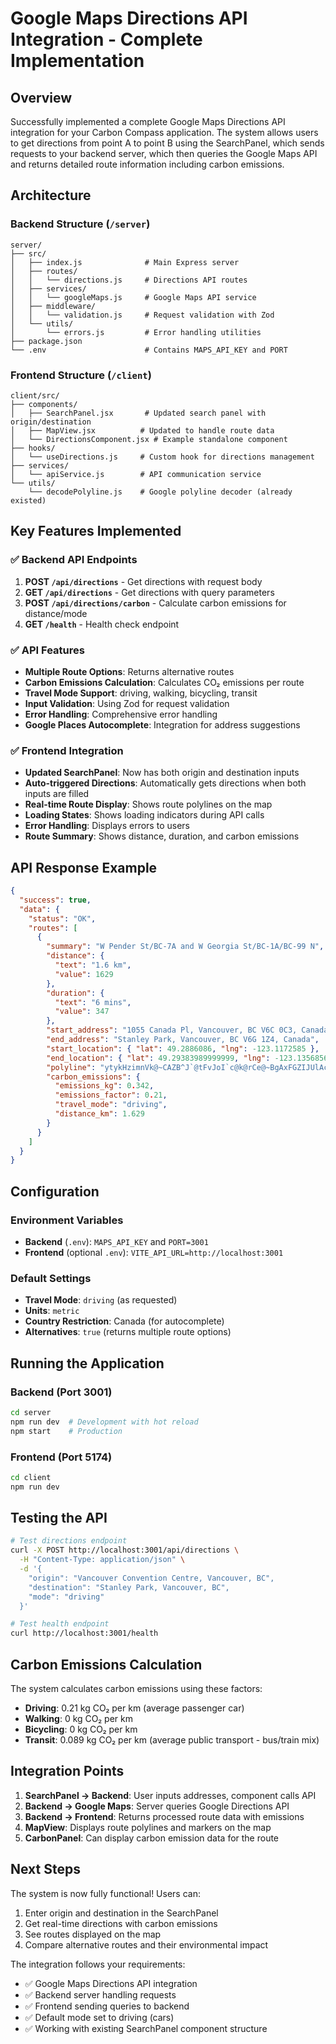 # Google Maps Directions API Integration - Complete Implementation

## Overview

Successfully implemented a complete Google Maps Directions API integration for your Carbon Compass application. The system allows users to get directions from point A to point B using the SearchPanel, which sends requests to your backend server, which then queries the Google Maps API and returns detailed route information including carbon emissions.

## Architecture

### Backend Structure (`/server`)

```
server/
├── src/
│   ├── index.js              # Main Express server
│   ├── routes/
│   │   └── directions.js     # Directions API routes
│   ├── services/
│   │   └── googleMaps.js     # Google Maps API service
│   ├── middleware/
│   │   └── validation.js     # Request validation with Zod
│   └── utils/
│       └── errors.js         # Error handling utilities
├── package.json
└── .env                      # Contains MAPS_API_KEY and PORT
```

### Frontend Structure (`/client`)

```
client/src/
├── components/
│   ├── SearchPanel.jsx       # Updated search panel with origin/destination
│   ├── MapView.jsx          # Updated to handle route data
│   └── DirectionsComponent.jsx # Example standalone component
├── hooks/
│   └── useDirections.js     # Custom hook for directions management
├── services/
│   └── apiService.js        # API communication service
└── utils/
    └── decodePolyline.js    # Google polyline decoder (already existed)
```

## Key Features Implemented

### ✅ Backend API Endpoints

1. **POST `/api/directions`** - Get directions with request body
2. **GET `/api/directions`** - Get directions with query parameters
3. **POST `/api/directions/carbon`** - Calculate carbon emissions for distance/mode
4. **GET `/health`** - Health check endpoint

### ✅ API Features

- **Multiple Route Options**: Returns alternative routes
- **Carbon Emissions Calculation**: Calculates CO₂ emissions per route
- **Travel Mode Support**: driving, walking, bicycling, transit
- **Input Validation**: Using Zod for request validation
- **Error Handling**: Comprehensive error handling
- **Google Places Autocomplete**: Integration for address suggestions

### ✅ Frontend Integration

- **Updated SearchPanel**: Now has both origin and destination inputs
- **Auto-triggered Directions**: Automatically gets directions when both inputs are filled
- **Real-time Route Display**: Shows route polylines on the map
- **Loading States**: Shows loading indicators during API calls
- **Error Handling**: Displays errors to users
- **Route Summary**: Shows distance, duration, and carbon emissions

## API Response Example

```json
{
  "success": true,
  "data": {
    "status": "OK",
    "routes": [
      {
        "summary": "W Pender St/BC-7A and W Georgia St/BC-1A/BC-99 N",
        "distance": {
          "text": "1.6 km",
          "value": 1629
        },
        "duration": {
          "text": "6 mins",
          "value": 347
        },
        "start_address": "1055 Canada Pl, Vancouver, BC V6C 0C3, Canada",
        "end_address": "Stanley Park, Vancouver, BC V6G 1Z4, Canada",
        "start_location": { "lat": 49.2886086, "lng": -123.1172585 },
        "end_location": { "lat": 49.29383989999999, "lng": -123.1356856 },
        "polyline": "ytykHzimnVk@~CAZB^J`@tFvJoI`c@k@rCe@~BgAxFGZIJUlAc@`C?f@_@r@cD`GsEdIuEnIiArB",
        "carbon_emissions": {
          "emissions_kg": 0.342,
          "emissions_factor": 0.21,
          "travel_mode": "driving",
          "distance_km": 1.629
        }
      }
    ]
  }
}
```

## Configuration

### Environment Variables

- **Backend** (`.env`): `MAPS_API_KEY` and `PORT=3001`
- **Frontend** (optional `.env`): `VITE_API_URL=http://localhost:3001`

### Default Settings

- **Travel Mode**: `driving` (as requested)
- **Units**: `metric`
- **Country Restriction**: Canada (for autocomplete)
- **Alternatives**: `true` (returns multiple route options)

## Running the Application

### Backend (Port 3001)

```bash
cd server
npm run dev  # Development with hot reload
npm start    # Production
```

### Frontend (Port 5174)

```bash
cd client
npm run dev
```

## Testing the API

```bash
# Test directions endpoint
curl -X POST http://localhost:3001/api/directions \
  -H "Content-Type: application/json" \
  -d '{
    "origin": "Vancouver Convention Centre, Vancouver, BC",
    "destination": "Stanley Park, Vancouver, BC",
    "mode": "driving"
  }'

# Test health endpoint
curl http://localhost:3001/health
```

## Carbon Emissions Calculation

The system calculates carbon emissions using these factors:

- **Driving**: 0.21 kg CO₂ per km (average passenger car)
- **Walking**: 0 kg CO₂ per km
- **Bicycling**: 0 kg CO₂ per km
- **Transit**: 0.089 kg CO₂ per km (average public transport - bus/train mix)

## Integration Points

1. **SearchPanel → Backend**: User inputs addresses, component calls API
2. **Backend → Google Maps**: Server queries Google Directions API
3. **Backend → Frontend**: Returns processed route data with emissions
4. **MapView**: Displays route polylines and markers on the map
5. **CarbonPanel**: Can display carbon emission data for the route

## Next Steps

The system is now fully functional! Users can:

1. Enter origin and destination in the SearchPanel
2. Get real-time directions with carbon emissions
3. See routes displayed on the map
4. Compare alternative routes and their environmental impact

The integration follows your requirements:

- ✅ Google Maps Directions API integration
- ✅ Backend server handling requests
- ✅ Frontend sending queries to backend
- ✅ Default mode set to driving (cars)
- ✅ Working with existing SearchPanel component structure
